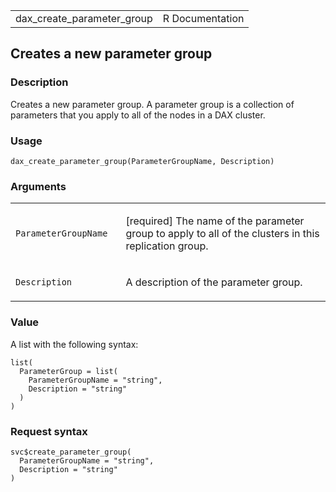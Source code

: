 <table style="width: 100%;">
<tbody>
<tr class="odd">
<td>dax_create_parameter_group</td>
<td style="text-align: right;">R Documentation</td>
</tr>
</tbody>
</table>

## Creates a new parameter group

### Description

Creates a new parameter group. A parameter group is a collection of
parameters that you apply to all of the nodes in a DAX cluster.

### Usage

    dax_create_parameter_group(ParameterGroupName, Description)

### Arguments

<table>
<colgroup>
<col style="width: 35%" />
<col style="width: 65%" />
</colgroup>
<tbody>
<tr class="odd">
<td><code
id="dax_create_parameter_group_:_ParameterGroupName">ParameterGroupName</code></td>
<td><p>[required] The name of the parameter group to apply to all of the
clusters in this replication group.</p></td>
</tr>
<tr class="even">
<td><code
id="dax_create_parameter_group_:_Description">Description</code></td>
<td><p>A description of the parameter group.</p></td>
</tr>
</tbody>
</table>

### Value

A list with the following syntax:

    list(
      ParameterGroup = list(
        ParameterGroupName = "string",
        Description = "string"
      )
    )

### Request syntax

    svc$create_parameter_group(
      ParameterGroupName = "string",
      Description = "string"
    )
